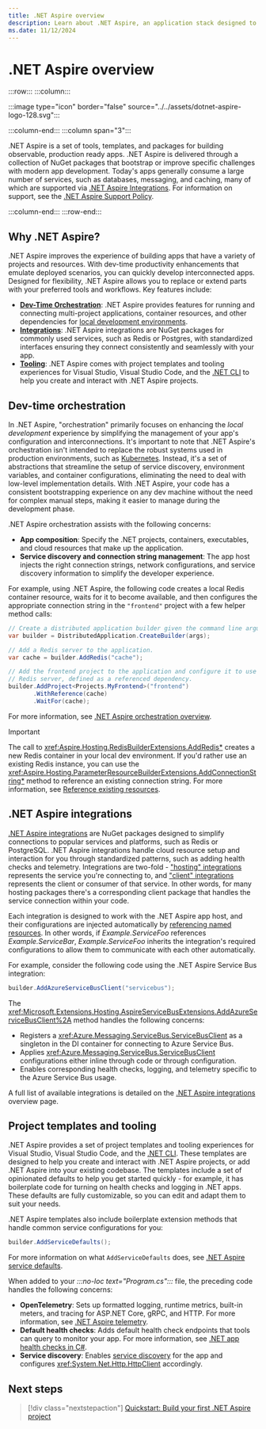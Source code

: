 ```yaml
---
title: .NET Aspire overview
description: Learn about .NET Aspire, an application stack designed to improve the experience of building distributed applications.
ms.date: 11/12/2024
---
```


# .NET Aspire overview

:::row:::
:::column:::

:::image type="icon" border="false" source="../../assets/dotnet-aspire-logo-128.svg":::

:::column-end:::
:::column span="3":::

.NET Aspire is a set of tools, templates, and packages for building observable, production ready apps.​​ .NET Aspire is delivered through a collection of NuGet packages that bootstrap or improve specific challenges with modern app development. Today's apps generally consume a large number of services, such as databases, messaging, and caching, many of which are supported via [.NET Aspire Integrations](../fundamentals/integrations-overview.md). For information on support, see the [.NET Aspire Support Policy](https://dotnet.microsoft.com/platform/support/policy/aspire).

:::column-end:::
:::row-end:::

## Why .NET Aspire?

.NET Aspire improves the experience of building apps that have a variety of projects and resources. With dev-time productivity enhancements that emulate deployed scenarios, you can quickly develop interconnected apps. Designed for flexibility, .NET Aspire allows you to replace or extend parts with your preferred tools and workflows. Key features include:

- [**Dev-Time Orchestration**](#dev-time-orchestration): .NET Aspire provides features for running and connecting multi-project applications, container resources, and other dependencies for [local development environments](../fundamentals/networking-overview.md).
- [**Integrations**](#net-aspire-integrations): .NET Aspire integrations are NuGet packages for commonly used services, such as Redis or Postgres, with standardized interfaces ensuring they connect consistently and seamlessly with your app.
- [**Tooling**](#project-templates-and-tooling): .NET Aspire comes with project templates and tooling experiences for Visual Studio, Visual Studio Code, and the [.NET CLI](/dotnet/core/tools/) to help you create and interact with .NET Aspire projects.

## Dev-time orchestration

In .NET Aspire, "orchestration" primarily focuses on enhancing the _local development_ experience by simplifying the management of your app's configuration and interconnections. It's important to note that .NET Aspire's orchestration isn't intended to replace the robust systems used in production environments, such as [Kubernetes](../deployment/overview.md#deploy-to-kubernetes). Instead, it's a set of abstractions that streamline the setup of service discovery, environment variables, and container configurations, eliminating the need to deal with low-level implementation details. With .NET Aspire, your code has a consistent bootstrapping experience on any dev machine without the need for complex manual steps, making it easier to manage during the development phase.

.NET Aspire orchestration assists with the following concerns:

- **App composition**: Specify the .NET projects, containers, executables, and cloud resources that make up the application.
- **Service discovery and connection string management**: The app host injects the right connection strings, network configurations, and service discovery information to simplify the developer experience.

For example, using .NET Aspire, the following code creates a local Redis container resource, waits for it to become available, and then configures the appropriate connection string in the `"frontend"` project with a few helper method calls:

```csharp
// Create a distributed application builder given the command line arguments.
var builder = DistributedApplication.CreateBuilder(args);

// Add a Redis server to the application.
var cache = builder.AddRedis("cache");

// Add the frontend project to the application and configure it to use the 
// Redis server, defined as a referenced dependency.
builder.AddProject<Projects.MyFrontend>("frontend")
       .WithReference(cache)
       .WaitFor(cache);
```

For more information, see [.NET Aspire orchestration overview](../fundamentals/app-host-overview.md).

> [!IMPORTANT]
> The call to <xref:Aspire.Hosting.RedisBuilderExtensions.AddRedis*> creates a new Redis container in your local dev environment. If you'd rather use an existing Redis instance, you can use the <xref:Aspire.Hosting.ParameterResourceBuilderExtensions.AddConnectionString*> method to reference an existing connection string. For more information, see [Reference existing resources](../fundamentals/app-host-overview.md#reference-existing-resources).

## .NET Aspire integrations

[.NET Aspire integrations](../fundamentals/integrations-overview.md) are NuGet packages designed to simplify connections to popular services and platforms, such as Redis or PostgreSQL. .NET Aspire integrations handle cloud resource setup and interaction for you through standardized patterns, such as adding health checks and telemetry. Integrations are two-fold - ["hosting" integrations](../fundamentals/integrations-overview.md#hosting-integrations) represents the service you're connecting to, and ["client" integrations](../fundamentals/integrations-overview.md#client-integrations) represents the client or consumer of that service. In other words, for many hosting packages there's a corresponding client package that handles the service connection within your code.

Each integration is designed to work with the .NET Aspire app host, and their configurations are injected automatically by [referencing named resources](../fundamentals/app-host-overview.md#reference-resources). In other words, if _Example.ServiceFoo_ references _Example.ServiceBar_, _Example.ServiceFoo_ inherits the integration's required configurations to allow them to communicate with each other automatically.

For example, consider the following code using the .NET Aspire Service Bus integration:

```csharp
builder.AddAzureServiceBusClient("servicebus");
```

The <xref:Microsoft.Extensions.Hosting.AspireServiceBusExtensions.AddAzureServiceBusClient%2A> method handles the following concerns:

- Registers a <xref:Azure.Messaging.ServiceBus.ServiceBusClient> as a singleton in the DI container for connecting to Azure Service Bus.
- Applies <xref:Azure.Messaging.ServiceBus.ServiceBusClient> configurations either inline through code or through configuration.
- Enables corresponding health checks, logging, and telemetry specific to the Azure Service Bus usage.

A full list of available integrations is detailed on the [.NET Aspire integrations](../fundamentals/integrations-overview.md) overview page.

## Project templates and tooling

.NET Aspire provides a set of project templates and tooling experiences for Visual Studio, Visual Studio Code, and the [.NET CLI](/dotnet/core/tools/). These templates are designed to help you create and interact with .NET Aspire projects, or add .NET Aspire into your existing codebase. The templates include a set of opinionated defaults to help you get started quickly - for example, it has boilerplate code for turning on health checks and logging in .NET apps. These defaults are fully customizable, so you can edit and adapt them to suit your needs.

.NET Aspire templates also include boilerplate extension methods that handle common service configurations for you:

```csharp
builder.AddServiceDefaults();
```

For more information on what `AddServiceDefaults` does, see [.NET Aspire service defaults](../fundamentals/service-defaults.md).

When added to your _:::no-loc text="Program.cs":::_ file, the preceding code handles the following concerns:

- **OpenTelemetry**: Sets up formatted logging, runtime metrics, built-in meters, and tracing for ASP.NET Core, gRPC, and HTTP. For more information, see [.NET Aspire telemetry](../fundamentals/telemetry.md).
- **Default health checks**: Adds default health check endpoints that tools can query to monitor your app. For more information, see [.NET app health checks in C#](/dotnet/core/diagnostics/diagnostic-health-checks).
- **Service discovery**: Enables [service discovery](../service-discovery/overview.md) for the app and configures <xref:System.Net.Http.HttpClient> accordingly.

## Next steps

> [!div class="nextstepaction"]
> [Quickstart: Build your first .NET Aspire project](build-your-first-aspire-app.md)
